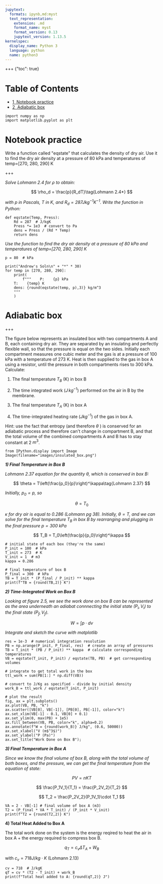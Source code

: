 ```yaml
---
jupytext:
  formats: ipynb,md:myst
  text_representation:
    extension: .md
    format_name: myst
    format_version: 0.13
    jupytext_version: 1.13.5
kernelspec:
  display_name: Python 3
  language: python
  name: python3
---
```


+++ {"toc": true}

<h1>Table of Contents<span class="tocSkip"></span></h1>
<div class="toc" style="margin-top: 1em;"><ul class="toc-item"><li><span><a href="#Notebook-practice" data-toc-modified-id="Notebook-practice-1"><span class="toc-item-num">1&nbsp;&nbsp;</span>Notebook practice</a></span></li><li><span><a href="#Adiabatic-box" data-toc-modified-id="Adiabatic-box-2"><span class="toc-item-num">2&nbsp;&nbsp;</span>Adiabatic box</a></span></li></ul></div>

```{code-cell} ipython3
import numpy as np
import matplotlib.pyplot as plt
```

# Notebook practice

    
Write a function called "eqstate" that calculates the density of dry air.  Use it to find the dry air density
at a pressure of 80 kPa and temperatures of temp=[270, 280, 290] K

+++

*Solve Lohmann 2.4 for $\rho$ to obtain:*

$$
\rho_d = \frac{p}{R_dT}\tag{Lohmann 2.4*}
$$

*with $p$ in Pascals, $T$ in K, and $R_d = 287 J kg^{−1} K^{−1}$. Write the function in Python:*

```{code-cell} ipython3
def eqstate(Temp, Press):
    Rd = 287  # J/kgK
    Press *= 1e3  # convert to Pa
    dens = Press / (Rd * Temp)
    return dens
```

*Use the function to find the dry air density at a pressure of 80 kPa and temperatures of temp=[270, 280, 290] K*

```{code-cell} ipython3
p = 80  # kPa

print("Andrew's Soln\n" + "*" * 30)
for temp in [270, 280, 290]:
    print(
        f"""    P:    {p} kPa
    T:    {temp} K
    dens: {round(eqstate(temp, p),3)} kg/m^3
    """
    )
```

# Adiabatic box

+++

The figure below represents an insulated box with two
compartments A and B, each containing dry air. They are separated by
an insulating and perfectly flexible wall, so that the pressure is
equal on the two sides. Initially each compartment measures one cubic meter and
the gas is at a pressure of 100 kPa with a temperature of 273 K. Heat
is then supplied to the gas in box A using a resistor, until the
pressure in both compartments rises to 300 kPa. Calculate:

1. The final temperature  $T_B$ (K) in box B

2. The time integrated work ($J\,kg^{-1}$) performed on the air in B by the
   membrane.

3. The final temperature $T_A$ (K) in box A

4. The time-integrated heating rate ($J kg^{-1}$) of the gas in box A.

Hint: use the fact that entropy (and therefore $\theta$ ) is conserved for an adiabatic process and therefore can't change in compartment B, and
that the total volume of the combined compartments A and B has to stay constant at 2 $m^3$.

```{code-cell} ipython3
from IPython.display import Image
Image(filename="images/insulated_box.png")
```

***1) Final Temperature in Box B***

*Lohmann 2.37 equation for the quantity $\theta$, which is conserved in box B:*

$$
\theta = T\left(\frac{p_0}{p}\right)^\kappa\tag{Lohmann 2.37}
$$

*Initially, $p_0 = p$, so*

$$
\theta = T_0
$$

*$\kappa$ for dry air is equal to 0.286 (Lohmann pg 38). Initially, $\theta = T$, and we can solve for the final temperature $T_B$ in box B by rearranging and plugging in the final pressure $p=300$ kPa*

$$
T_B = T_0\left(\frac{p}{p_0}\right)^\kappa
$$

```{code-cell} ipython3
# initial state of each box (they're the same)
P_init = 100  # kPa
T_init = 273  # K
V_init = 1  # m3
kappa = 0.286

# final temperature of box B
P_final = 300  # kPa
TB = T_init * (P_final / P_init) ** kappa
print(f"TB = {round(TB,2)} K")
```

***2) Time-Integrated Work on Box B***

*Looking at figure 2.5, we see the work done on box B can be represented as the area underneath an adiabat connnecting the initial state $(P_i,V_i)$ to the final state $(P_f, V_f)$.* 

$$
W = \int p\cdot dv
$$

*Integrate and sketch the curve with matplotlib*

```{code-cell} ipython3
res = 1e-3  # numerical integration resolution
PB = np.arange(P_init, P_final, res)  # create an array of pressures
TB = T_init * (PB / P_init) ** kappa  # calculate corresponding temperatures
VB = eqstate(T_init, P_init) / eqstate(TB, PB)  # get corresponding volumes

# integrate to get total work in the box
ttl_work = sum(PB[1:] * np.diff(VB))

# convert to J/Kg as specified - divide by initial density
work_B = ttl_work / eqstate(T_init, P_init)
```

```{code-cell} ipython3
# plot the result
fig, ax = plt.subplots()
ax.plot(VB, PB, "k")
ax.scatter([VB[0], VB[-1]], [PB[0], PB[-1]], color="k")
ax.set_xlim(VB[-1] - 0.1, VB[0] + 0.1)
ax.set_ylim(0, max(PB) + 1e5)
ax.fill_between(VB, PB, color="k", alpha=0.2)
ax.annotate(f"W = {round(work_B)} J/kg", (0.6, 50000))
ax.set_xlabel("V (m$^3$)")
ax.set_ylabel("P (Pa)")
ax.set_title("Work Done on Box B");
```

***3) Final Temperature in Box A***

*Since we know the final volume of box B, along with the total volume of both boxes, and the pressure, we can get the final temperature from the equation of state:*

$$
PV = nKT
$$

$$
\frac{P_1V_1}{T_1} = \frac{P_2V_2}{T_2}
$$

$$
T_2 = \frac{P_2V_2}{P_1V_1}\cdot T_1
$$

```{code-cell} ipython3
VA = 2 - VB[-1] # final volume of box A (m3)
T2 = (P_final * VA * T_init) / (P_init * V_init)
print(f"T2 = {round(T2,2)} K")
```

**4) Total Heat Added to Box A**

The total work done on the system is the energy reqired to heat the air in box A + the energy required to compress box B. 

$$
q_T = c_v\Delta T_A + W_B
$$

with $c_v = 718 J/kg \cdot K$ (Lohmann 2.13)

```{code-cell} ipython3
cv = 718  # J/kgK
qT = cv * (T2 - T_init) + work_B
print(f"Total heat added to A: {round(qT,2)} J")
```
